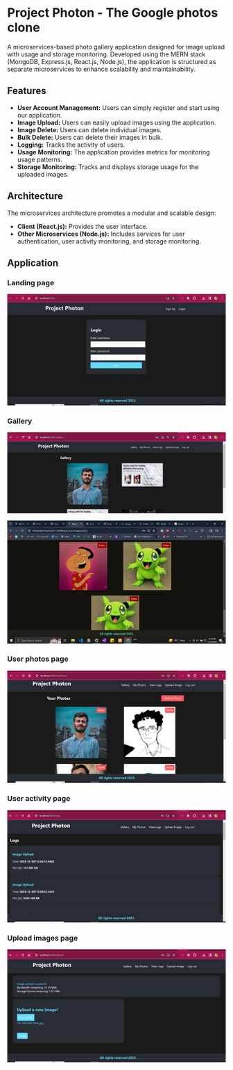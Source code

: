 # Project Photon - The Google photos clone

A microservices-based photo gallery application designed for image upload with usage and storage monitoring. Developed using the MERN stack (MongoDB, Express.js, React.js, Node.js), the application is structured as separate microservices to enhance scalability and maintainability.

## Features

- **User Account Management:** Users can simply register and start using our application.
- **Image Upload:** Users can easily upload images using the application.
- **Image Delete:** Users can delete individual images.
- **Bulk Delete:** Users can delete their images in bulk.
- **Logging:** Tracks the activity of users.
- **Usage Monitoring:** The application provides metrics for monitoring usage patterns.
- **Storage Monitoring:** Tracks and displays storage usage for the uploaded images.

## Architecture

The microservices architecture promotes a modular and scalable design:

- **Client (React.js):** Provides the user interface.
- **Other Microservices (Node.js):** Includes services for user authentication, user activity monitoring, and storage monitoring.

## Application

### Landing page

![](images/1_landing_page.png)

### Gallery

![](images/2_gallery_a.png)

![](images/2_gallery_b.jpg)

### User photos page

![](images/3_my_photos_page.png)

### User activity page

![](images/4_logs.png)

### Upload images page

![](images/5_image_upload_page.png)
